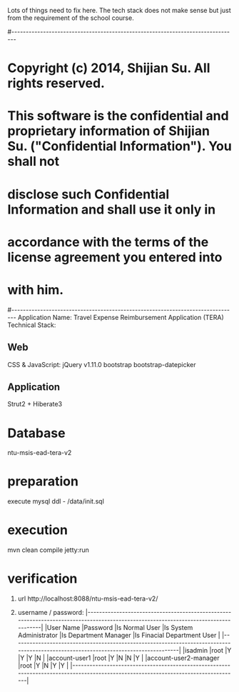 
Lots of things need to fix here.
The tech stack does not make sense but just from the requirement of the school course.

#-------------------------------------------------------------------------------
# Copyright (c) 2014, Shijian Su. All rights reserved.
# 
# This software is the confidential and proprietary information of Shijian Su. ("Confidential Information").  You shall not
# disclose such Confidential Information and shall use it only in
# accordance with the terms of the license agreement you entered into
# with him.
#-------------------------------------------------------------------------------
Application Name: Travel Expense Reimbursement Application (TERA)
Technical Stack:
## Web
CSS & JavaScript: 
jQuery v1.11.0
bootstrap
bootstrap-datepicker
## Application
Strut2 + Hiberate3

# Database
ntu-msis-ead-tera-v2

# preparation
execute mysql ddl - /data/init.sql

# execution
mvn clean compile jetty:run

# verification
1. url
http://localhost:8088/ntu-msis-ead-tera-v2/

2. username / password: 
|------------------------------------------------------------------------------------------------------------------------------------|
|User Name             |Password |Is Normal User |Is System Administrator |Is Department Manager |Is Finacial Department User        |
|------------------------------------------------------------------------------------------------------------------------------------|
|isadmin               |root     |Y              |Y                       |Y                     |N                                  |
|account-user1         |root     |Y              |N                       |N                     |Y                                  |
|account-user2-manager |root     |Y              |N                       |Y                     |Y                                  |
|------------------------------------------------------------------------------------------------------------------------------------|
